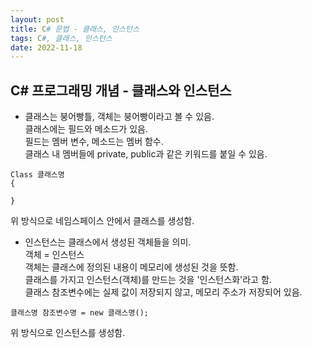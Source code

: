 ```yaml
---
layout: post
title: C# 문법 - 클래스, 인스턴스 
tags: C#, 클래스, 인스턴스
date: 2022-11-18
---
```


## C# 프로그래밍 개념 - 클래스와 인스턴스
- 클래스는 붕어빵틀, 객체는 붕어빵이라고 볼 수 있음.  
클래스에는 필드와 메소드가 있음.  
필드는 멤버 변수, 메소드는 멤버 함수.   
클래스 내 멤버들에 private, public과 같은 키워드를 붙일 수 있음.

```
Class 클래스명
{

}
```

위 방식으로 네임스페이스 안에서 클래스를 생성함.

- 인스턴스는 클래스에서 생성된 객체들을 의미.   
객체 = 인스턴스  
객체는 클래스에 정의된 내용이 메모리에 생성된 것을 뜻함.  
클래스를 가지고 인스턴스(객체)를 만드는 것을 '인스턴스화'라고 함.  
클래스 참조변수에는 실제 값이 저장되지 않고, 메모리 주소가 저장되어 있음.

```
클래스명 참조변수명 = new 클래스명();
```

위 방식으로 인스턴스를 생성함.
